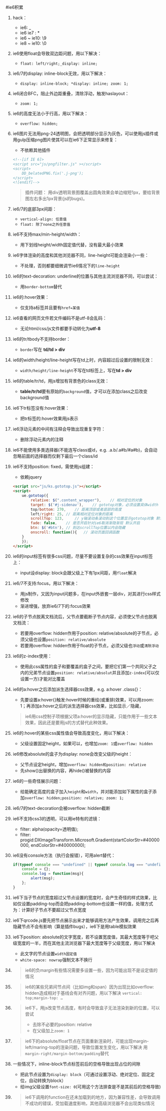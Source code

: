 #ie6积累

1. hack：
	- ie6: _
	- ie6 ie7 : *
	- ie6 ~ ie10: \9 
	- ie8 ~ ie10: \0

2. ie6使用float会导致双边距问题，用以下解决：
	- `float: left/right;_display: inline;`

3. ie6/7的display: inline-block无效，用以下解决：
	- `display: inline-block; *display: inline; zoom: 1;`

4. ie6闭合BFC，阻止外边距重叠，清除浮动，触发haslayout：
	- `zoom: 1;`

5. ie6的高度无法小于行高，用以下解决：
	- `overflow: hidden;`

6. ie6图片无法用png-24透明图，会把透明部分显示为灰色，可以使用js插件或用gulp压缩png图片使其可以在ie6下正常显示来修复：
	- 不依赖其他插件
	``` html
	<!--[if IE 6]>
	<script src="js/pngfilter.js" ></script>
	<script>
		DD_belatedPNG.fix('.j-png');
	</script>
	<![endif]-->
	```
	>插件问题：
	>用div透明背景图覆盖出圆角效果会单边缩短1px，要给背景图左右多出1px背景(js的bugs)。

7. ie6/7的底部3px间距：
	- `vertical-align: 任意值`
	- `float: 除了none之外任意值`

8. ie6不支持max/min-height/width：
	- 用下划线height/width固定值代替，没有最大最小效果

9. ie6字体渲染的高度和其他浏览器不同，line-height可能会渲染小一些：
	- 不处理，否则都要细微调节ie6情况下的`line-height`

10. ie6的text-decoration: underline的位置与其他主流浏览器不同，可以尝试：
	- 用`border-bottom`替代

11. ie6的:hover效果：
	- 仅支持a标签并且要有`href=某值`

12. ie6查看的网页文件若文件编码不是utf-8会乱码：
	- 无论html/css/js文件都要手动转化为**utf-8**

13. ie6的tr/tbody不支持border：
	- `border`写在 **td/td > div**

14. ie6的width/height/line-height写在td上时，内容超过后设置的限制无效：
	- `width/height/line-height`不写在td标签上，写在**td > div**

15. ie6的table/tr/td，用js增加有背景色的class无效：
	- **table/tr/td**要有原始的`background`值，才可以在添加class之后改变background值

16. ie6下tr标签没有:hover效果：
	- 把tr标签的:hover效果用js表示

17. ie6浮动元素的中间有注释会导致出现重复字符：
	- 删除浮动元素内的注释

18. ie6不能使用多类选择器(不能连写class或id，e.g. .a.b/.a#b/#a#b)，会自动忽略前面的选择器而仅剩下最后一个class/id

19. ie6不支持position: fixed，需使用js组建：
	- 依赖jquery
	``` html
	<script src="js/ks.gototop.js"></script>
	<script>
		ue.gototop({
			relative: $(".content_wrapper"),	// 相对定位的对象
			target: $('#j-sidenav'),	// gototop对象，必须设置具体width
			top/bottom: 270,	// 距离顶部或者底部的高度
			left/right: 25,	// 距离相对定位对象的距离
			scrollTop: 123, 	// y轴滚动条滚动到这个位置显示gototop对象 默认0
			fade: false,	// 是否开启针对ie6取消渐隐渐现 默认开启
			btn: $('#btn'),	// 到达scrollTop位置以内会隐藏
			onscroll: function(){	// 滚动页面回调函数
		}
		});
	</script>
	```

20. ie6的input标签有很多css问题，尽量不要设置复杂的css效果在input标签上：
	- input设display: block会跟父级上下有1px间距，用`float`解决

21. ie6/7不支持:focus，用以下解决：
	- 用js制作，又因为input问题多，在input外嵌套一层div，对其进行css样式修改
	- 渐进增强，放弃ie6/7下的:focus效果

22. ie6的子节点脱离文档流后，父节点要截断子节点内容，必须使父节点也脱离文档流：
	- 若要用overflow: hidden作用于position: relative/absolute的子节点，必须父级也设置`position: relative/absolute`
	- 若要用overflow: hidden作用于float的子节点，必须父级也`浮动`或`清除浮动`

23. ie6的z-index使用：
	- 使用此css属性的盒子和要覆盖的盒子之间，要把它们第一个共同父子之内的兄弟节点设置`position: relative/absolut`并且添加`z-index`(可以仅设置一方)才能对比覆盖

24. ie6的a:hover之后添加派生选择器css效果，e.g. a:hover .class{}：
	- 先要设置a:hover{}触发:hover时候的重绘(或重排)效果，可以用zoom: 1；再添加a:hover之后的派生选择器css效果，比如显示／隐藏，
	>ie6用css控制子项根据父项a:hover的显示隐藏，只能作用于一些文本效果，因此还是要用js的方式替代此种效果。

25. ie6的:hover的某些css属性值会导致高度变化，用以下解决：
	- 父级设置固定height，如果可以，也增加`zoom: 1`或`overflow: hidden`

26. ie6修改absolute的盒子为display: none会改变父级的height：
	- 父节点设定height，增加`overflow: hidden和position: relative`
	- 先show()出替换的内容，再hide()被替换的内容

27. ie6的一些奇怪展示问题：
	- 给能确定高度的盒子加入`height`和`width`，并对能添加如下属性的盒子添加`overflow: hidden;position: relative; zoom: 1;`

28. ie6/7的text-decoration会被overflow: hidden截断

29. ie6不支持css3的透明，可以用ie特有的滤镜：
	- filter: alpha(opacity=透明值);
	- filter: progid:DXImageTransform.Microsoft.Gradient(startColorStr=#40000000, endColorStr=#40000000);

30. ie6没有console方法（执行会报错），可用alert替代：
	``` js
	if(typeof console === "undefined" || typeof console.log === "undefined") {
		console = {};
		console.log = function(msg){
			alert(msg);
		};
	}
	```
	
31. ie6下当子节点的宽度超过父节点设置的宽度时，会产生奇怪的样式效果，比如仅设置padding-top而会把padding-bottom也设置一样的值，处理方式为：计算好子节点不要超过父节点宽度

32. ie6下qrcode.js要先把节点展示出来才能够调用方法产生效果，调用完之后再隐藏节点不会有影响（算是插件bugs），ie6下是用table模拟效果

33. ie6下position: absolute的文字宽度，若不设置宽度值，其最大宽度等于吧父级宽度的一半，而在其他主流浏览器下最大宽度等于父级宽度，用以下解决
	- 此文字的节点设置`width固定值`
	- `white-space: nowrap`强制文本不换行

34. 
	>ie6的负margin有些情况需要多设置一些，因为可能出现不是设定值的情况

35. 
	>ie6的某些兄弟间节点间（比如img和span）因为出现比如overflow: hidden造成相对于基线会有对齐问题，用以下解决
	>`vertical: top;margin-top: …`

36. 
	>ie6下，用js改变节点高度，有时会导致盒子无法渲染到新的位置，可以尝试
	>   - 去除不必要的position: relative
	>   - 在父级加上`zoom: 1`

37. 
	>ie6下的absolute/float节点在页面重新渲染时，可能出现margin-left/maring-top的渲染问题，导致位置发生变化，用以下解决
	>用`margin-right/margin-bottom/padding`替代

38. 一些情况下，inline-block节点标签前后的空格导致出现占位的间隙
	- 把此节点设置为`display: block`（可通过设置浮动、绝对定位、固定定位，自动转换为block）
	- 给img父级设置`font-size: 0`(可用这个方法排查是不是其前后的空格导致)

39. 
	>ie6下调用的function在还未加载到的地方，因为兼容性差，会导致调用不成功的错误，受加载速度影响，其他高级浏览器不会出现类似情况
